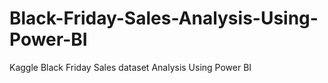 # Black-Friday-Sales-Analysis-Using-Power-BI
Kaggle Black Friday Sales dataset Analysis Using Power BI
